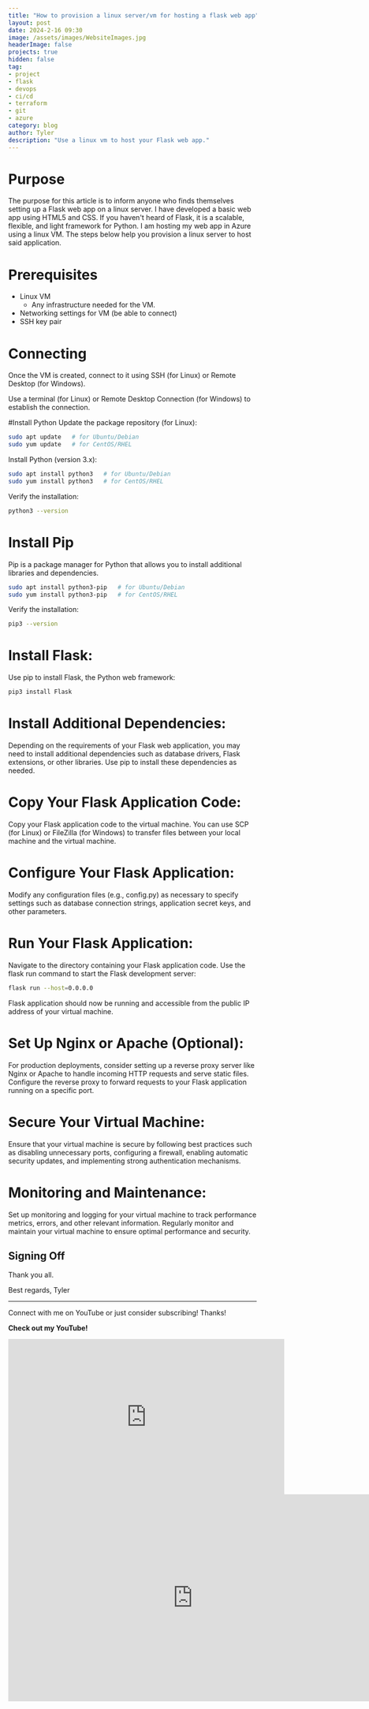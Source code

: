 ```yaml
---
title: "How to provision a linux server/vm for hosting a flask web app"
layout: post
date: 2024-2-16 09:30
image: /assets/images/WebsiteImages.jpg
headerImage: false
projects: true
hidden: false
tag:
- project
- flask
- devops
- ci/cd
- terraform
- git
- azure
category: blog
author: Tyler
description: "Use a linux vm to host your Flask web app."
---
```


# Purpose
The purpose for this article is to inform anyone who finds themselves setting up a Flask web app on a linux server. I have developed a basic web app using HTML5 and CSS. If you haven't heard of Flask, it is a scalable, flexible, and light framework for Python. I am hosting my web app in Azure using a linux VM. The steps below help you provision a linux server to host said application.

# Prerequisites
- Linux VM
  - Any infrastructure needed for the VM.
- Networking settings for VM (be able to connect)
- SSH key pair


# Connecting
Once the VM is created, connect to it using SSH (for Linux) or Remote Desktop (for Windows).

Use a terminal (for Linux) or Remote Desktop Connection (for Windows) to establish the connection.

#Install Python
Update the package repository (for Linux):

```bash
sudo apt update   # for Ubuntu/Debian
sudo yum update   # for CentOS/RHEL
```

Install Python (version 3.x):

```bash
sudo apt install python3   # for Ubuntu/Debian
sudo yum install python3   # for CentOS/RHEL
```

Verify the installation:

```bash
python3 --version
```

# Install Pip

Pip is a package manager for Python that allows you to install additional libraries and dependencies.

```bash
sudo apt install python3-pip   # for Ubuntu/Debian
sudo yum install python3-pip   # for CentOS/RHEL
```

Verify the installation:

```bash
pip3 --version
```

# Install Flask:
Use pip to install Flask, the Python web framework:

```bash
pip3 install Flask
```

# Install Additional Dependencies:

Depending on the requirements of your Flask web application, you may need to install additional dependencies such as database drivers, Flask extensions, or other libraries. Use pip to install these dependencies as needed.

# Copy Your Flask Application Code:

Copy your Flask application code to the virtual machine. You can use SCP (for Linux) or FileZilla (for Windows) to transfer files between your local machine and the virtual machine.

# Configure Your Flask Application:
Modify any configuration files (e.g., config.py) as necessary to specify settings such as database connection strings, application secret keys, and other parameters.

# Run Your Flask Application:

Navigate to the directory containing your Flask application code.
Use the flask run command to start the Flask development server:

```bash
flask run --host=0.0.0.0
```

Flask application should now be running and accessible from the public IP address of your virtual machine.

# Set Up Nginx or Apache (Optional):

For production deployments, consider setting up a reverse proxy server like Nginx or Apache to handle incoming HTTP requests and serve static files. Configure the reverse proxy to forward requests to your Flask application running on a specific port.

# Secure Your Virtual Machine:

Ensure that your virtual machine is secure by following best practices such as disabling unnecessary ports, configuring a firewall, enabling automatic security updates, and implementing strong authentication mechanisms.

# Monitoring and Maintenance:

Set up monitoring and logging for your virtual machine to track performance metrics, errors, and other relevant information. Regularly monitor and maintain your virtual machine to ensure optimal performance and security.

## Signing Off

Thank you all.

Best regards,
Tyler

---

Connect with me on YouTube or just consider subscribing! Thanks!

**Check out my YouTube!**

<iframe width="560" height="315" src="https://www.youtube.com/embed/RELH4x4U0I8?si=Tivd8tWsXt22hPzn" title="YouTube video player" frameborder="0" allow="accelerometer; autoplay; clipboard-write; encrypted-media; gyroscope; picture-in-picture; web-share" allowfullscreen></iframe>

<iframe width="747" height="420" src="https://www.youtube.com/embed/VRXHawfSMuM" title="The Shared Responsibility Model Overview" frameborder="0" allow="accelerometer; autoplay; clipboard-write; encrypted-media; gyroscope; picture-in-picture; web-share" allowfullscreen></iframe>

[1]: https://daringfireball.net/projects/markdown/
[2]: https://www.fileformat.info/info/unicode/char/2163/index.htm
[3]: https://www.markitdown.net/
[4]: https://daringfireball.net/projects/markdown/basics
[5]: https://daringfireball.net/projects/markdown/syntax
[6]: https://kune.fr/wp-content/uploads/2013/10/ghost-blog.jpg
